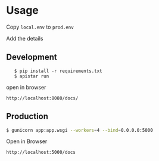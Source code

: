# Usage

Copy `local.env` to `prod.env`

Add the details

## Development

```
   $ pip install -r requirements.txt
   $ apistar run
```

open in browser

`http://localhost:8080/docs/`

## Production

```bash
$ gunicorn app:app.wsgi --workers=4 --bind=0.0.0.0:5000
```

Open in Browser

`http://localhost:5000/docs`

